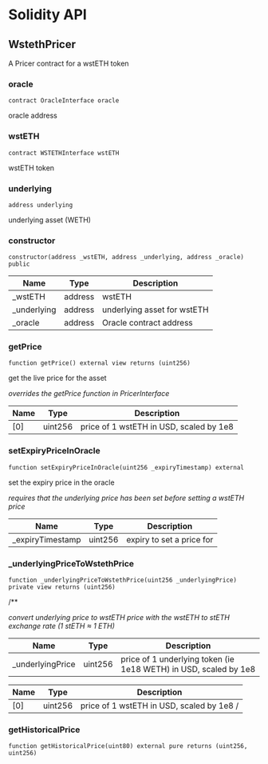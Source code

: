 # Solidity API

## WstethPricer

A Pricer contract for a wstETH token

### oracle

```solidity
contract OracleInterface oracle
```

oracle address

### wstETH

```solidity
contract WSTETHInterface wstETH
```

wstETH token

### underlying

```solidity
address underlying
```

underlying asset (WETH)

### constructor

```solidity
constructor(address _wstETH, address _underlying, address _oracle) public
```

| Name | Type | Description |
| ---- | ---- | ----------- |
| _wstETH | address | wstETH |
| _underlying | address | underlying asset for wstETH |
| _oracle | address | Oracle contract address |

### getPrice

```solidity
function getPrice() external view returns (uint256)
```

get the live price for the asset

_overrides the getPrice function in PricerInterface_

| Name | Type | Description |
| ---- | ---- | ----------- |
| [0] | uint256 | price of 1 wstETH in USD, scaled by 1e8 |

### setExpiryPriceInOracle

```solidity
function setExpiryPriceInOracle(uint256 _expiryTimestamp) external
```

set the expiry price in the oracle

_requires that the underlying price has been set before setting a wstETH price_

| Name | Type | Description |
| ---- | ---- | ----------- |
| _expiryTimestamp | uint256 | expiry to set a price for |

### _underlyingPriceToWstethPrice

```solidity
function _underlyingPriceToWstethPrice(uint256 _underlyingPrice) private view returns (uint256)
```

/**

_convert underlying price to wstETH price with the wstETH to stETH exchange rate (1 stETH ≈ 1 ETH)_

| Name | Type | Description |
| ---- | ---- | ----------- |
| _underlyingPrice | uint256 | price of 1 underlying token (ie 1e18 WETH) in USD, scaled by 1e8 |

| Name | Type | Description |
| ---- | ---- | ----------- |
| [0] | uint256 | price of 1 wstETH in USD, scaled by 1e8 / |

### getHistoricalPrice

```solidity
function getHistoricalPrice(uint80) external pure returns (uint256, uint256)
```

